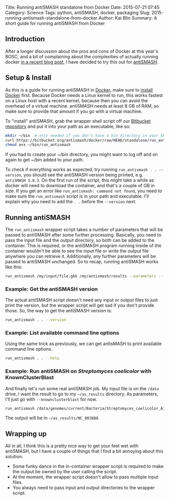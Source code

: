 Title: Running antiSMASH standalone from Docker
Date: 2015-07-21 07:45
Category: Science
Tags: python, antiSMASH, docker, packaging
Slug: 2015-running-antismash-standalone-from-docker
Author: Kai Blin
Summary: A short guide for running antiSMASH from Docker

Introduction
------------

After a longer discussion about the pros and cons of Docker at this year's BOSC,
and a bit of complaining about the complexities of actually running docker [in a
recent blog post]({filename}/2015-on-overengineering.md), I have decided to try
this out for [antiSMASH](http://antismash.secondarymetabolites.org/).


Setup & Install
---------------

As this is a guide for running antiSMASH in [Docker](https://docker.com), make
sure to [install Docker](http://docs.docker.com/mac/started/) first. Because
Docker needs a Linux kernel to run, this works fastest on a Linux host with a
recent kernel, because then you can avoid the overhead of a virtual machine.
antiSMASH needs at least 8 GB of RAM, so make sure to provide that amount if you
go with a virtual machine.

To "install" antiSMASH, grab the wrapper shell script off our [Bitbucket
repository](https://bitbucket.org/antismash/docker/) and put it into your path
as an executable, like so:
```bash
mkdir ~/bin  # only needed if you don't have a bin directory in your $HOME
curl https://bitbucket.org/antismash/docker/raw/HEAD/standalone/run_antismash > ~/bin/run_antismash
chmod a+x ~/bin/run_antismash
```
If you had to create your ~/bin directory, you might want to log off and on
again to get ~/bin added to your path.

To check if everything works as expected, try running `run_antismash . .
--version`, you should see the antiSMASH version being printed, e.g. `antiSMASH
3.0.3`. On the first run of the script, this might take a while as docker will
need to download the container, and that's a couple of GB in size.
If you get an error like `run_antismash: command not found`, you need to
make sure the `run_antismash` script is in your path and executable. I'll
explain why you need to add the `. .` before the `--version` next.


Running antiSMASH
-----------------

The `run_antismash` wrapper script takes a number of parameters that will be
passed to antiSMASH after some further processing. Basically, you need to pass
the input file and the output directory, so both can be added to the container.
This is required, or the antiSMASH program running inside of the container
wouldn't be able to see the input file or write the output file anywhere you can
retrieve it. Additionally, any further parameters will be passed to antiSMASH
unchanged. So to recap, running antiSMASH works like this:
```bash
run_antismash /my/input/file.gbk /my/antismash/results --parameters --for --antismash
```

### Example: Get the antiSMASH version
The actual antiSMASH script doesn't need any input or output files to just print
the version, but the wrapper script will get sad if you don't provide those. So,
the way to get the antiSMASH version is:
```bash
run_antismash . . --version
```

### Example: List available command line options
Using the same trick as previously, we can get antisMASH to print available
command line options.
```bash
run_antismash . . --help
```

### Example: Run antiSMASH on _Streptomyces coelicolor_ with KnownClusterBlast
And finally let's run some real antiSMASH job. My input file is on the `/data`
drive, I want the result to go to my `~/as_results` directory. As parameters,
I'll just go with `--knownclusterblast` for now.
```bash
run_antismash /data/genomes/current/Bacteria/Streptomyces_coelicolor_A3_2/NC_003888.gbk ~/as_results --knownclusterblast
```

The output will be in `~/as_results/NC_003888`.

Wrapping up
-----------

All in all, I think this is a pretty nice way to get your feet wet with
antiSMASH, but I have a couple of things that I find a bit annoying about this
solution:

- Some funky dance in the in-container wrapper script is required to make the
  output be owned by the user calling the script.
- At the moment, the wrapper script doesn't allow to pass multiple input files.
- You always need to pass input and output directories to the wrapper script.

